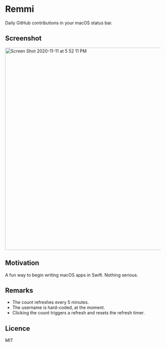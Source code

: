 # Remmi

Daily GitHub contributions in your macOS status bar.

## Screenshot

<img width="654" alt="Screen Shot 2020-11-11 at 5 52 11 PM" src="https://user-images.githubusercontent.com/7033377/98862932-f6749900-2467-11eb-9a3d-3c8d0e126a36.png">

## Motivation

A fun way to begin writing macOS apps in Swift. Nothing serious.

## Remarks

- The count refreshes every 5 minutes.
- The username is hard-coded, at the moment.
- Clicking the count triggers a refresh and resets the refresh timer.

## Licence

MIT
